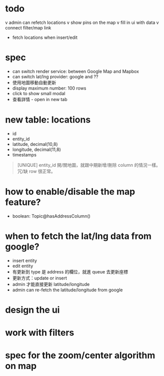 # todo

v admin can refetch locations
v show pins on the map
v fill in ui with data
v connect filter/map link
- fetch locations when insert/edit

# spec

- can switch render service: between Google Map and Mapbox
- can switch lat/lng provider: google and ??
- 使用地圖移動自動更新
- display maximum number: 100 rows
- click to show small modal
- 查看詳情 - open in new tab

# new table: locations

- id
- entity_id
- latitude, decimal(10,8)
- longitude, decimal(11,8)
- timestamps

> [UNIQUE] entity_id
> 開/關地圖，就跟中期新增/刪除 column 的情況一樣。冗/缺 row 很正常。

# how to enable/disable the map feature?

- boolean: Topic@hasAddressColumn()

# when to fetch the lat/lng data from google?

- insert entity
- edit entity
- 有更新到 type 是 address 的欄位，就進 queue 去更新座標
- 更新方式：update or insert
- admin 才能直接更新 latitude/longitude
- admin can re-fetch the latitude/longitude from google

# design the ui
# work with filters
# spec for the zoom/center algorithm on map
